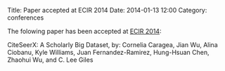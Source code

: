 Title: Paper accepted at ECIR 2014
Date: 2014-01-13 12:00
Category: conferences

The folowing paper has been accepted at [ECIR 2014](http://ecir2014.org/):

CiteSeerX: A Scholarly Big Dataset, by: Cornelia Caragea,  Jian Wu, Alina
Ciobanu, Kyle Williams, Juan Fernandez-Ramirez, Hung-Hsuan Chen, Zhaohui Wu,
and C. Lee Giles
